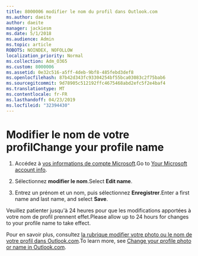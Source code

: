 ```yaml
---
title: 8000006 modifier le nom du profil dans Outlook.com
ms.author: daeite
author: daeite
manager: jackiesm
ms.date: 5/1/2018
ms.audience: Admin
ms.topic: article
ROBOTS: NOINDEX, NOFOLLOW
localization_priority: Normal
ms.collection: Adm_O365
ms.custom: 8000006
ms.assetid: 0e32c516-a5ff-4deb-9bf8-485febd3def8
ms.openlocfilehash: 87b42d343fc93304254bf55bca03083c2f75bab6
ms.sourcegitcommit: 9d78905c512192ffc4675468abd2efc5f2e4baf4
ms.translationtype: MT
ms.contentlocale: fr-FR
ms.lasthandoff: 04/23/2019
ms.locfileid: "32394430"
---
```

# <a name="change-your-profile-name"></a><span data-ttu-id="9112b-102">Modifier le nom de votre profil</span><span class="sxs-lookup"><span data-stu-id="9112b-102">Change your profile name</span></span>

1. <span data-ttu-id="9112b-103">Accédez à [vos informations de compte Microsoft](https://go.microsoft.com/fwlink/p/?linkid=860841).</span><span class="sxs-lookup"><span data-stu-id="9112b-103">Go to [Your Microsoft account info](https://go.microsoft.com/fwlink/p/?linkid=860841).</span></span>
    
2. <span data-ttu-id="9112b-104">Sélectionnez **modifier le nom**.</span><span class="sxs-lookup"><span data-stu-id="9112b-104">Select **Edit name**.</span></span> 
    
3. <span data-ttu-id="9112b-105">Entrez un prénom et un nom, puis sélectionnez **Enregistrer**.</span><span class="sxs-lookup"><span data-stu-id="9112b-105">Enter a first name and last name, and select **Save**.</span></span> 
    
<span data-ttu-id="9112b-106">Veuillez patienter jusqu'à 24 heures pour que les modifications apportées à votre nom de profil prennent effet.</span><span class="sxs-lookup"><span data-stu-id="9112b-106">Please allow up to 24 hours for changes to your profile name to take effect.</span></span>
  
<span data-ttu-id="9112b-107">Pour en savoir plus, consultez [la rubrique modifier votre photo ou le nom de votre profil dans Outlook.com](https://go.microsoft.com/fwlink/?linkid=873110).</span><span class="sxs-lookup"><span data-stu-id="9112b-107">To learn more, see [Change your profile photo or name in Outlook.com](https://go.microsoft.com/fwlink/?linkid=873110).</span></span>
  

